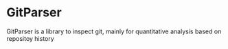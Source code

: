 GitParser
=========

GitParser is a library to inspect git, mainly for quantitative
analysis based on repositoy history 
